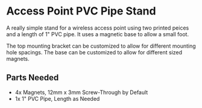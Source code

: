 # Access Point PVC Pipe Stand

A really simple stand for a wireless access point using two printed peices and
a length of 1" PVC pipe. It uses a magnetic base to allow a small foot.

The top mounting bracket can be customized to allow for different mounting hole
spacings. The base can be customized to allow for different sized magnets.

## Parts Needed

* 4x Magnets, 12mm x 3mm Screw-Through by Default
* 1x 1" PVC Pipe, Length as Needed

